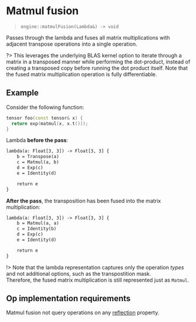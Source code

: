 # Matmul fusion
> `engine::matmulFusion(Lambda&) -> void`

Passes through the lambda and fuses all matrix multiplications 
with adjacent transpose operations into a single operation.

?> This leverages the underlying BLAS kernel option to iterate through
   a matrix in a transposed manner while performing the dot-product, 
   instead of creating a transposed copy
   before running the dot product itself. Note that the fused matrix
   multiplication operation is fully differentiable.

## Example 

Consider the following function:

```cpp
tensor foo(const tensor& x) {
  return exp(matmul(x, x.t()));
}
```

Lambda **before the pass**:

```txt
lambda(a: Float[3, 3]) -> Float[3, 3] {
    b = Transpose(a)
    c = Matmul(a, b)
    d = Exp(c)
    e = Identity(d)

    return e
}
```

**After the pass**, the transposition has been fused into 
the matrix multiplication:

```txt
lambda(a: Float[3, 3]) -> Float[3, 3] {
    b = Matmul(a, a)
    c = Identity(b)
    d = Exp(c)
    e = Identity(d)

    return e
}
```

!> Note that the lambda representation captures only the operation _types_
   and not additional options, such as the transpostition mask. \
   Therefore, the fused matrix multiplication is
   still represented just as `Matmul`.

## Op implementation requirements

Matmul fusion not query operations on any
[reflection](engine/op/reflection) property.
